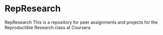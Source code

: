 # RepResearch
RepResearch
This is a repository for peer assignments and projects for the Reproductible Research class at Coursera
